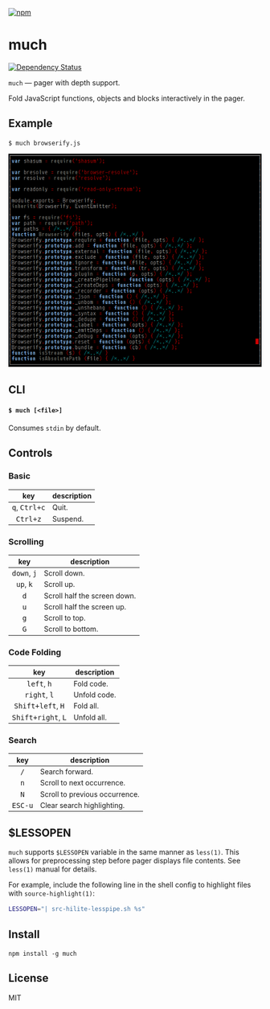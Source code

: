 [![npm](https://nodei.co/npm/much.png)](https://nodei.co/npm/much/)

# much

[![Dependency Status][david-badge]][david]

[david-badge]: https://david-dm.org/eush77/much.png
[david]: https://david-dm.org/eush77/much

`much` — pager with depth support.

Fold JavaScript functions, objects and blocks interactively in the pager.

## Example

```
$ much browserify.js
```

![screenshot](screenshot.png)

## CLI

#### `$ much [<file>]`

Consumes `stdin` by default.

## Controls

### Basic

| key                             | description
| :-----------------------------: | -----------
| <kbd>q</kbd>, <kbd>Ctrl+c</kbd> | Quit.
| <kbd>Ctrl+z</kbd>               | Suspend.

### Scrolling

| key                           | description
| :---------------------------: | -----------
| <kbd>down</kbd>, <kbd>j</kbd> | Scroll down.
| <kbd>up</kbd>, <kbd>k</kbd>   | Scroll up.
| <kbd>d</kbd>                  | Scroll half the screen down.
| <kbd>u</kbd>                  | Scroll half the screen up.
| <kbd>g</kbd>                  | Scroll to top.
| <kbd>G</kbd>                  | Scroll to bottom.

### Code Folding

| key                                  | description
| :----------------------------------: | -----------
| <kbd>left</kbd>, <kbd>h</kbd>        | Fold code.
| <kbd>right</kbd>, <kbd>l</kbd>       | Unfold code.
| <kbd>Shift+left</kbd>, <kbd>H</kbd>  | Fold all.
| <kbd>Shift+right</kbd>, <kbd>L</kbd> | Unfold all.

### Search

| key              | description
| :--------------: | -----------
| <kbd>/</kbd>     | Search forward.
| <kbd>n</kbd>     | Scroll to next occurrence.
| <kbd>N</kbd>     | Scroll to previous occurrence.
| <kbd>ESC-u</kbd> | Clear search highlighting.

## $LESSOPEN

`much` supports `$LESSOPEN` variable in the same manner as `less(1)`. This allows for preprocessing step before pager displays file contents. See `less(1)` manual for details.

For example, include the following line in the shell config to highlight files with `source-highlight(1)`:

```bash
LESSOPEN="| src-hilite-lesspipe.sh %s"
```

## Install

```shell
npm install -g much
```

## License

MIT
